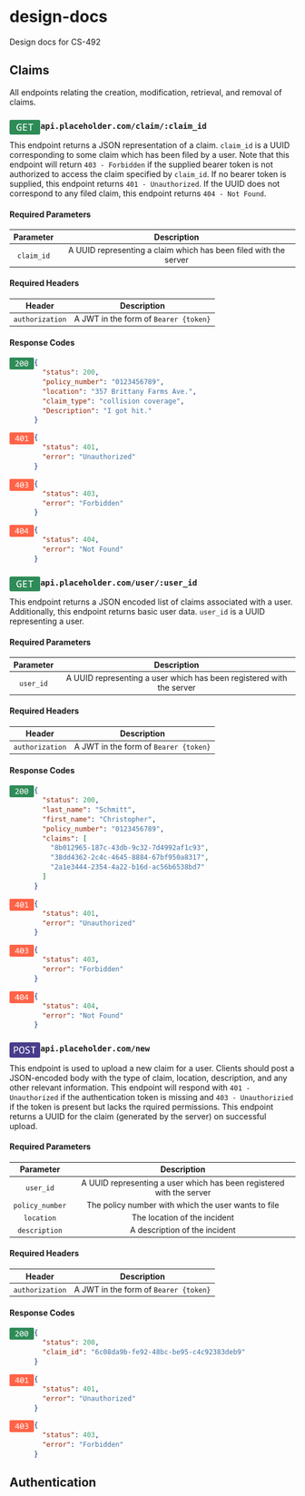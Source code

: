 # design-docs
Design docs for CS-492

## Claims
All endpoints relating the creation, modification, retrieval, and
removal of claims.


<h3>
  <img src="assets/GET.png" height="26.4" align="left">
  <code>api.placeholder.com/claim/:claim_id</code>
</h3>

This endpoint returns a JSON representation of a claim.  `claim_id` is a UUID corresponding to some
claim which has been filed by a user.  Note that this endpoint will return `403 - Forbidden` if the
supplied bearer token is not authorized to access the claim specified by `claim_id`.  If no bearer token is supplied, this endpoint returns `401 - Unauthorized`.  If the UUID does not correspond to
any filed claim, this endpoint returns `404 - Not Found`.

#### Required Parameters
|  Parameter |                            Description                           |
|:----------:|:----------------------------------------------------------------:|
| `claim_id` | A UUID representing a claim which has been filed with the server |

#### Required Headers
|      Header     |              Description              |
|:---------------:|:-------------------------------------:|
| `authorization` | A JWT in the form of `Bearer {token}` |

#### Response Codes
<img align="left" src="assets/200.png" height="21">

```json
{
  "status": 200,
  "policy_number": "0123456789",
  "location": "357 Brittany Farms Ave.",
  "claim_type": "collision coverage",
  "Description": "I got hit."
}
```

<img align="left" src="assets/401.png" height="21">

```json
{
  "status": 401,
  "error": "Unauthorized"
}
```

<img align="left" src="assets/403.png" height="21">

```json
{
  "status": 403,
  "error": "Forbidden"
}
```

<img align="left" src="assets/404.png" height="21">

```json
{
  "status": 404,
  "error": "Not Found"
}
```


<h3>
  <img src="assets/GET.png" height="26.4" align="left">
  <code>api.placeholder.com/user/:user_id</code>
</h3>

This endpoint returns a JSON encoded list of claims associated with a
user.  Additionally, this endpoint returns basic user data. `user_id`
is a UUID representing a user.

#### Required Parameters
|  Parameter |                               Description                            |
|:----------:|:--------------------------------------------------------------------:|
| `user_id`  | A UUID representing a user which has been registered with the server |

#### Required Headers
|      Header     |              Description              |
|:---------------:|:-------------------------------------:|
| `authorization` | A JWT in the form of `Bearer {token}` |

#### Response Codes
<img align="left" src="assets/200.png" height="21">

```json
{
  "status": 200,
  "last_name": "Schmitt",
  "first_name": "Christopher",
  "policy_number": "0123456789",
  "claims": [
    "8b012965-187c-43db-9c32-7d4992af1c93",
    "38dd4362-2c4c-4645-8884-67bf950a8317",
    "2a1e3444-2354-4a22-b16d-ac56b6538bd7"
  ]
}
```

<img align="left" src="assets/401.png" height="21">

```json
{
  "status": 401,
  "error": "Unauthorized"
}
```

<img align="left" src="assets/403.png" height="21">

```json
{
  "status": 403,
  "error": "Forbidden"
}
```

<img align="left" src="assets/404.png" height="21">

```json
{
  "status": 404,
  "error": "Not Found"
}
```


<h3>
  <img src="assets/POST.png" height="26.4" align="left">
  <code>api.placeholder.com/new</code>
</h3>

This endpoint is used to upload a new claim for a user.  Clients should 
post a JSON-encoded body with the type of claim, location, description,
and any other relevant information.  This endpoint will respond with `401 - Unauthorized`
if the authentication token is missing and `403 - Unauthorizied` if the token
is present but lacks the rquired permissions.  This endpoint returns a UUID
for the claim (generated by the server) on successful upload.

#### Required Parameters
|  Parameter |                               Description                            |
|:----------:|:--------------------------------------------------------------------:|
| `user_id`  | A UUID representing a user which has been registered with the server |
| `policy_number`  | The policy number with which the user wants to file |
| `location`  | The location of the incident |
| `description`  | A description of the incident |

#### Required Headers
|      Header     |              Description              |
|:---------------:|:-------------------------------------:|
| `authorization` | A JWT in the form of `Bearer {token}` |

#### Response Codes
<img align="left" src="assets/200.png" height="21">

```json
{
  "status": 200,
  "claim_id": "6c08da9b-fe92-48bc-be95-c4c92383deb9"
}
```

<img align="left" src="assets/401.png" height="21">

```json
{
  "status": 401,
  "error": "Unauthorized"
}
```

<img align="left" src="assets/403.png" height="21">

```json
{
  "status": 403,
  "error": "Forbidden"
}
```


## Authentication
